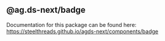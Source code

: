 ## @ag.ds-next/badge

Documentation for this package can be found here: https://steelthreads.github.io/agds-next/components/badge
